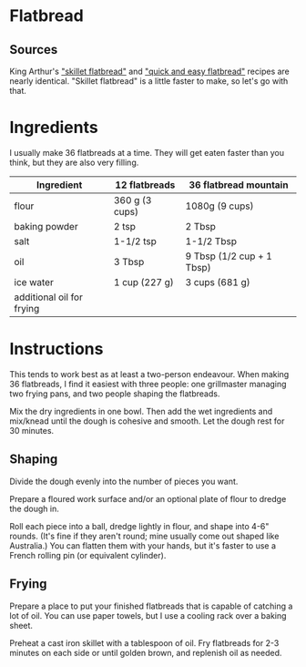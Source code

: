# Flatbread

## Sources
King Arthur's ["skillet flatbread"](https://www.kingarthurbaking.com/recipes/skillet-flatbreads-recipe) and 
["quick and easy flatbread"](https://www.kingarthurbaking.com/recipes/quick-and-easy-flatbreads-recipe) recipes 
are nearly identical. "Skillet flatbread" is a little faster to make, so let's go with that.

# Ingredients

I usually make 36 flatbreads at a time. They will get eaten faster than you think, but they are also very filling.

| **Ingredient** | **12 flatbreads** | **36 flatbread mountain** |
| ----------- | ----------- | ----------- |
| flour | 360 g (3 cups) | 1080g (9 cups) |
| baking powder | 2 tsp | 2 Tbsp |
| salt | 1-1/2 tsp | 1-1/2 Tbsp |
| oil | 3 Tbsp | 9 Tbsp (1/2 cup + 1 Tbsp) |
| ice water | 1 cup (227 g) | 3 cups (681 g) |
| additional oil for frying | | |

# Instructions

This tends to work best as at least a two-person endeavour. 
When making 36 flatbreads, I find it easiest with three people: one grillmaster managing two frying pans, and two people shaping the flatbreads.

Mix the dry ingredients in one bowl. Then add the wet ingredients and mix/knead until the dough is cohesive and smooth. Let the dough rest for 30 minutes.

## Shaping

Divide the dough evenly into the number of pieces you want.

Prepare a floured work surface and/or an optional plate of flour to dredge the dough in.

Roll each piece into a ball, dredge lightly in flour, and shape into 4-6" rounds. 
(It's fine if they aren't round; mine usually come out shaped like Australia.) 
You can flatten them with your hands, but it's faster to use a French rolling pin (or equivalent cylinder).

## Frying

Prepare a place to put your finished flatbreads that is capable of catching a lot of oil. 
You can use paper towels, but I use a cooling rack over a baking sheet.

Preheat a cast iron skillet with a tablespoon of oil. Fry flatbreads for 2-3 minutes on each side or until golden brown, and replenish oil as needed.
